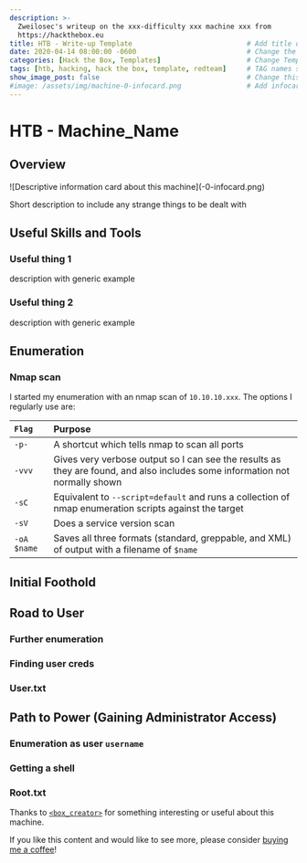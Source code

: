 ```yaml
---
description: >-
  Zweilosec's writeup on the xxx-difficulty xxx machine xxx from 
  https://hackthebox.eu
title: HTB - Write-up Template                            # Add title of the machine here
date: 2020-04-14 08:00:00 -0600                           # Change the date to match completion date
categories: [Hack the Box, Templates]                     # Change Templates to Writeup
tags: [htb, hacking, hack the box, template, redteam]     # TAG names should always be lowercase; replace template with writeup, and add relevant tags
show_image_post: false                                    # Change this to true
#image: /assets/img/machine-0-infocard.png                # Add infocard image here for post preview image
---
```


# HTB - Machine_Name

## Overview

![Descriptive information card about this machine](<machine>-0-infocard.png)

Short description to include any strange things to be dealt with

## Useful Skills and Tools

### Useful thing 1

description with generic example

### Useful thing 2

description with generic example

## Enumeration

### Nmap scan

I started my enumeration with an nmap scan of `10.10.10.xxx`.  The options I regularly use are: 

| `Flag` | Purpose |
| :--- | :--- |
| `-p-` | A shortcut which tells nmap to scan all ports |
| `-vvv` | Gives very verbose output so I can see the results as they are found, and also includes some information not normally shown |
| `-sC` | Equivalent to `--script=default` and runs a collection of nmap enumeration scripts against the target |
| `-sV` | Does a service version scan |
| `-oA $name` | Saves all three formats \(standard, greppable, and XML\) of output with a filename of `$name` |

## Initial Foothold

## Road to User

### Further enumeration

### Finding user creds

### User.txt


## Path to Power \(Gaining Administrator Access\)

### Enumeration as user `username`

### Getting a shell

### Root.txt

Thanks to [`<box_creator>`](https://www.hackthebox.eu/home/users/profile/<profile_num>) for something interesting or useful about this machine.

If you like this content and would like to see more, please consider [buying me a coffee](https://www.buymeacoffee.com/zweilosec)!
